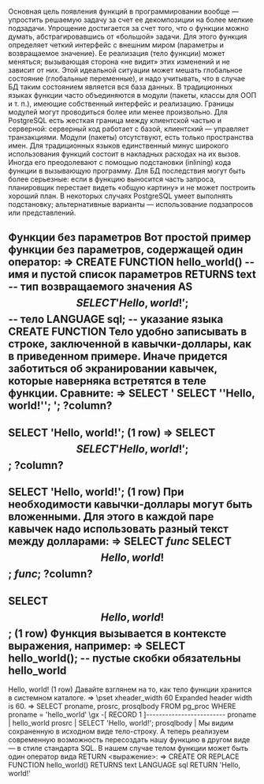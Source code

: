 Основная цель появления функций в программировании вообще —
упростить решаемую задачу за счет ее декомпозиции на более мелкие
подзадачи. Упрощение достигается за счет того, что о функции можно
думать, абстрагировавшись от «большой» задачи. Для этого функция
определяет четкий интерфейс с внешним миром (параметры
и возвращаемое значение). Ее реализация (тело функции) может
меняться; вызывающая сторона «не видит» этих изменений и не
зависит от них. Этой идеальной ситуации может мешать глобальное
состояние (глобальные переменные), и надо учитывать, что в случае
БД таким состоянием является вся база данных.
В традиционных языках функции часто объединяются в модули
(пакеты, классы для ООП и т. п.), имеющие собственный интерфейс
и реализацию. Границы модулей могут проводиться более или менее
произвольно. Для PostgreSQL есть жесткая граница между клиентской
частью и серверной: серверный код работает с базой, клиентский —
управляет транзакциями. Модули (пакеты) отсутствуют, есть только
пространства имен.
Для традиционных языков единственный минус широкого
использования функций состоит в накладных расходах на их вызов.
Иногда его преодолевают с помощью подстановки (inlining) кода
функции в вызывающую программу. Для БД последствия могут быть
более серьезные: если в функцию выносится часть запроса,
планировщик перестает видеть «общую картину» и не может построить
хороший план. В некоторых случаях PostgreSQL умеет выполнять
подстановку; альтернативные варианты — использование подзапросов
или представлений.


Функции без параметров
Вот простой пример функции без параметров, содержащей один оператор:
=> CREATE FUNCTION hello_world() -- имя и пустой список параметров
RETURNS text -- тип возвращаемого значения
AS $$ SELECT 'Hello, world!'; $$ -- тело
LANGUAGE sql; -- указание языка
CREATE FUNCTION
Тело удобно записывать в строке, заключенной в кавычки-доллары, как в приведенном примере. Иначе придется
заботиться об экранировании кавычек, которые наверняка встретятся в теле функции. Сравните:
=> SELECT ' SELECT ''Hello, world!''; ';
?column?
---------------------------
SELECT 'Hello, world!';
(1 row)
=> SELECT $$ SELECT 'Hello, world!'; $$;
?column?
---------------------------
SELECT 'Hello, world!';
(1 row)
При необходимости кавычки-доллары могут быть вложенными. Для этого в каждой паре кавычек надо использовать
разный текст между долларами:
=> SELECT $func$ SELECT $$Hello, world!$$; $func$;
?column?
-----------------------------
SELECT $$Hello, world!$$;
(1 row)
Функция вызывается в контексте выражения, например:
=> SELECT hello_world(); -- пустые скобки обязательны
hello_world
---------------
Hello, world!
(1 row)
Давайте взглянем на то, как тело функции хранится в системном каталоге.
=> \pset xheader_width 60
Expanded header width is 60.
=> SELECT proname, prosrc, prosqlbody FROM pg_proc
WHERE proname = 'hello_world' \gx
-[ RECORD 1 ]-------------------------
proname | hello_world
prosrc | SELECT 'Hello, world!';
prosqlbody |
Мы видим сохраненную в исходном виде тело-строку.
А теперь реализуем современную возможность пересоздать нашу функцию в другом виде — в стиле стандарта SQL.
В нашем случае телом функции может быть один оператор вида RETURN <выражение>:
=> CREATE OR REPLACE FUNCTION hello_world() RETURNS text
LANGUAGE sql
RETURN 'Hello, world!'